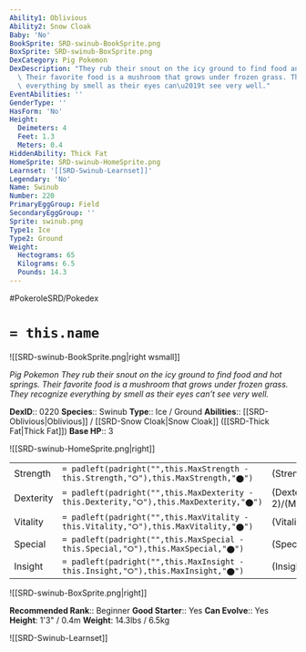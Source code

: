 ```yaml
---
Ability1: Oblivious
Ability2: Snow Cloak
Baby: 'No'
BookSprite: SRD-swinub-BookSprite.png
BoxSprite: SRD-swinub-BoxSprite.png
DexCategory: Pig Pokemon
DexDescription: "They rub their snout on the icy ground to find food and hot springs.\
  \ Their favorite food is a mushroom that grows under frozen grass. They recognize\
  \ everything by smell as their eyes can\u2019t see very well."
EventAbilities: ''
GenderType: ''
HasForm: 'No'
Height:
  Deimeters: 4
  Feet: 1.3
  Meters: 0.4
HiddenAbility: Thick Fat
HomeSprite: SRD-swinub-HomeSprite.png
Learnset: '[[SRD-Swinub-Learnset]]'
Legendary: 'No'
Name: Swinub
Number: 220
PrimaryEggGroup: Field
SecondaryEggGroup: ''
Sprite: swinub.png
Type1: Ice
Type2: Ground
Weight:
  Hectograms: 65
  Kilograms: 6.5
  Pounds: 14.3
---
```


#PokeroleSRD/Pokedex

# `= this.name`

![[SRD-swinub-BookSprite.png|right wsmall]]

*Pig Pokemon*
*They rub their snout on the icy ground to find food and hot springs. Their favorite food is a mushroom that grows under frozen grass. They recognize everything by smell as their eyes can’t see very well.*

**DexID**:: 0220
**Species**:: Swinub
**Type**:: Ice / Ground
**Abilities**:: [[SRD-Oblivious|Oblivious]] / [[SRD-Snow Cloak|Snow Cloak]] ([[SRD-Thick Fat|Thick Fat]])
**Base HP**:: 3

![[SRD-swinub-HomeSprite.png|right]]

|           |                                                                                        |                                          |
| --------- | -------------------------------------------------------------------------------------- | ---------------------------------------- |
| Strength  | `= padleft(padright("",this.MaxStrength - this.Strength,"⭘"),this.MaxStrength,"⬤")`    | (Strength::2)/(MaxStrength::4)   |
| Dexterity | `= padleft(padright("",this.MaxDexterity - this.Dexterity,"⭘"),this.MaxDexterity,"⬤")` | (Dexterity:: 2)/(MaxDexterity::4) |
| Vitality  | `= padleft(padright("",this.MaxVitality - this.Vitality,"⭘"),this.MaxVitality,"⬤")`    | (Vitality::1)/(MaxVitality::3)   |
| Special   | `= padleft(padright("",this.MaxSpecial - this.Special,"⭘"),this.MaxSpecial,"⬤")`       | (Special::1)/(MaxSpecial::3)     |
| Insight   | `= padleft(padright("",this.MaxInsight - this.Insight,"⭘"),this.MaxInsight,"⬤")`       | (Insight::1)/(MaxInsight::3)     |

![[SRD-swinub-BoxSprite.png|right]]

**Recommended Rank**:: Beginner
**Good Starter**:: Yes
**Can Evolve**:: Yes
**Height**: 1'3" / 0.4m
**Weight**: 14.3lbs / 6.5kg

![[SRD-Swinub-Learnset]]